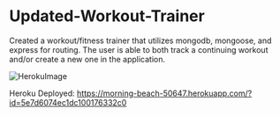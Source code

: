 # Updated-Workout-Trainer
Created a workout/fitness trainer that utilizes mongodb, mongoose, and express for routing.  The user is able to both track a continuing workout and/or create a new one in the application.



![HerokuImage](https://user-images.githubusercontent.com/59713450/77714299-0c078200-6faf-11ea-894c-918c1e01077e.png)




Heroku Deployed: https://morning-beach-50647.herokuapp.com/?id=5e7d6074ec1dc100176332c0
